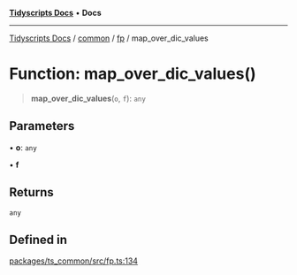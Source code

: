[**Tidyscripts Docs**](../../../../../README.md) • **Docs**

***

[Tidyscripts Docs](../../../../../globals.md) / [common](../../../README.md) / [fp](../README.md) / map\_over\_dic\_values

# Function: map\_over\_dic\_values()

> **map\_over\_dic\_values**(`o`, `f`): `any`

## Parameters

• **o**: `any`

• **f**

## Returns

`any`

## Defined in

[packages/ts\_common/src/fp.ts:134](https://github.com/sheunaluko/tidyscripts/blob/master/packages/ts_common/src/fp.ts#L134)
